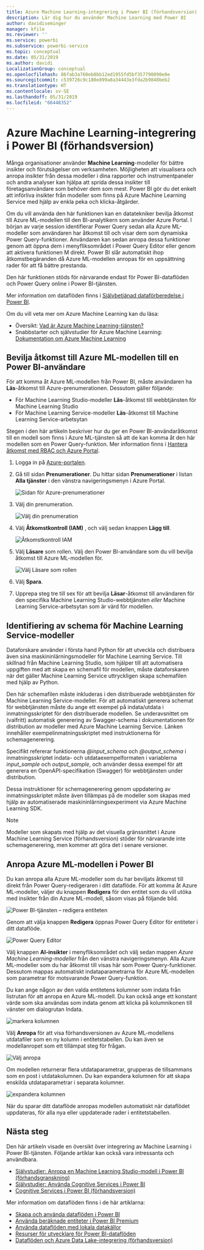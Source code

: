```yaml
---
title: Azure Machine Learning-integrering i Power BI (förhandsversion)
description: Lär dig hur du använder Machine Learning med Power BI
author: davidiseminger
manager: kfile
ms.reviewer: ''
ms.service: powerbi
ms.subservice: powerbi-service
ms.topic: conceptual
ms.date: 05/31/2019
ms.author: davidi
LocalizationGroup: conceptual
ms.openlocfilehash: 86fab3a760eb8bb12ed1955fd5bf357790090e0e
ms.sourcegitcommit: c539726c9c180e899a8a34443e3fda2b9848beb2
ms.translationtype: HT
ms.contentlocale: sv-SE
ms.lasthandoff: 05/31/2019
ms.locfileid: "66448352"
---
```

# <a name="azure-machine-learning-integration-in-power-bi-preview"></a>Azure Machine Learning-integrering i Power BI (förhandsversion)

Många organisationer använder **Machine Learning**-modeller för bättre insikter och förutsägelser om verksamheten. Möjligheten att visualisera och anropa insikter från dessa modeller i dina rapporter och instrumentpaneler och andra analyser kan hjälpa att sprida dessa insikter till företagsanvändare som behöver dem som mest.  Power BI gör du det enkelt att införliva insikter från modeller som finns på Azure Machine Learning Service med hjälp av enkla peka och klicka-åtgärder.

Om du vill använda den här funktionen kan en datatekniker bevilja åtkomst till Azure ML-modellen till den BI-analytikern som använder Azure Portal.  I början av varje session identifierar Power Query sedan alla Azure ML-modeller som användaren har åtkomst till och visar dem som dynamiska Power Query-funktioner.  Användaren kan sedan anropa dessa funktioner genom att öppna dem i menyfliksområdet i Power Query Editor eller genom att aktivera funktionen M direkt. Power BI slår automatiskt ihop åtkomstbegäranden då Azure ML-modellen anropas för en uppsättning rader för att få bättre prestanda.

Den här funktionen stöds för närvarande endast för Power BI-dataflöden och Power Query online i Power BI-tjänsten.

Mer information om dataflöden finns i [Självbetjänad dataförberedelse i Power BI](service-dataflows-overview.md).

Om du vill veta mer om Azure Machine Learning kan du läsa:

- Översikt:  [Vad är Azure Machine Learning-tjänsten?](https://docs.microsoft.com/azure/machine-learning/service/overview-what-is-azure-ml)
- Snabbstarter och självstudier för Azure Machine Learning:  [Dokumentation om Azure Machine Learning](https://docs.microsoft.com/azure/machine-learning/)

## <a name="granting-access-to-the-azure-ml-model-to-a-power-bi-user"></a>Bevilja åtkomst till Azure ML-modellen till en Power BI-användare

För att komma åt Azure ML-modellen från Power BI, måste användaren ha **Läs**-åtkomst till Azure-prenumerationen.  Dessutom gäller följande:

- För Machine Learning Studio-modeller **Läs**-åtkomst till webbtjänsten för Machine Learning Studio
- För Machine Learning Service-modeller **Läs**-åtkomst till Machine Learning Service-arbetsytan

Stegen i den här artikeln beskriver hur du ger en Power BI-användaråtkomst till en modell som finns i Azure ML-tjänsten så att de kan komma åt den här modellen som en Power Query-funktion.  Mer information finns i [Hantera åtkomst med RBAC och Azure Portal](https://docs.microsoft.com/azure/role-based-access-control/role-assignments-portal).

1. Logga in på [Azure-portalen](https://portal.azure.com).

2. Gå till sidan **Prenumerationer**. Du hittar sidan **Prenumerationer** i listan **Alla tjänster** i den vänstra navigeringsmenyn i Azure Portal.

    ![Sidan för Azure-prenumerationer](media/service-machine-learning-integration/machine-learning-integration_01.png)

3. Välj din prenumeration.

    ![Välj din prenumeration](media/service-machine-learning-integration/machine-learning-integration_02.png)

4. Välj **Åtkomstkontroll (IAM)** , och välj sedan knappen **Lägg till**.

    ![Åtkomstkontroll IAM](media/service-machine-learning-integration/machine-learning-integration_03.png)

5. Välj **Läsare** som rollen. Välj den Power BI-användare som du vill bevilja åtkomst till Azure ML-modellen för.

    ![Välj Läsare som rollen](media/service-machine-learning-integration/machine-learning-integration_04.png)

6. Välj **Spara**.

7. Upprepa steg tre till sex för att bevilja **Läsar**-åtkomst till användaren för den specifika Machine Learning Studio-webbtjänsten *eller* Machine Learning Service-arbetsytan som är värd för modellen.


## <a name="schema-discovery-for-machine-learning-service-models"></a>Identifiering av schema för Machine Learning Service-modeller

Dataforskare använder i första hand Python för att utveckla och distribuera även sina maskininlärningsmodeller för Machine Learning Service.  Till skillnad från Machine Learning Studio, som hjälper till att automatisera uppgiften med att skapa en schemafil för modellen, måste dataforskaren när det gäller Machine Learning Service uttryckligen skapa schemafilen med hjälp av Python.

Den här schemafilen måste inkluderas i den distribuerade webbtjänsten för Machine Learning Service-modeller. För att automatiskt generera schemat för webbtjänsten måste du ange ett exempel på indata/utdata i inmatningsskriptet för den distribuerade modellen. Se underavsnittet om (valfritt) automatisk generering av Swagger-schema i dokumentationen för distribution av modeller med Azure Machine Learning Service. Länken innehåller exempelinmatningsskriptet med instruktionerna för schemagenerering. 

Specifikt refererar funktionerna *@input_schema* och *@output_schema* i inmatningsskriptet indata- och utdataexempelformaten i variablerna *input_sample* och *output_sample*, och använder dessa exempel för att generera en OpenAPI-specifikation (Swagger) för webbtjänsten under distribution.

Dessa instruktioner för schemagenerering genom uppdatering av inmatningsskriptet måste även tillämpas på de modeller som skapas med hjälp av automatiserade maskininlärningsexperiment via Azure Machine Learning SDK.

> [!NOTE]
> Modeller som skapats med hjälp av det visuella gränssnittet i Azure Machine Learning Service (förhandsversion) stöder för närvarande inte schemagenerering, men kommer att göra det i senare versioner. 

## <a name="invoking-the-azure-ml-model-in-power-bi"></a>Anropa Azure ML-modellen i Power BI

Du kan anropa alla Azure ML-modeller som du har beviljats åtkomst till direkt från Power Query-redigeraren i ditt dataflöde. För att komma åt Azure ML-modeller, väljer du knappen **Redigera** för den entitet som du vill utöka med insikter från din Azure ML-modell, såsom visas på följande bild.

![Power BI-tjänsten – redigera entiteten](media/service-machine-learning-integration/machine-learning-integration_05.png)

Genom att välja knappen **Redigera** öppnas Power Query Editor för entiteter i ditt dataflöde.

![Power Query Editor](media/service-machine-learning-integration/machine-learning-integration_06.png)

Välj knappen **AI-insikter** i menyfliksområdet och välj sedan mappen _Azure Machine Learning-modeller_ från den vänstra navigeringsmenyn. Alla Azure ML-modeller som du har åtkomst till visas här som Power Query-funktioner. Dessutom mappas automatiskt indataparametrarna för Azure ML-modellen som parametrar för motsvarande Power Query-funktion.

Du kan ange någon av den valda entitetens kolumner som indata från listrutan för att anropa en Azure ML-modell. Du kan också ange ett konstant värde som ska användas som indata genom att klicka på kolumnikonen till vänster om dialogrutan Indata.

![markera kolumnen](media/service-machine-learning-integration/machine-learning-integration_07.png)

Välj **Anropa** för att visa förhandsversionen av Azure ML-modellens utdatafiler som en ny kolumn i entitetstabellen. Du kan även se modellanropet som ett tillämpat steg för frågan.

![Välj anropa](media/service-machine-learning-integration/machine-learning-integration_08.png)

Om modellen returnerar flera utdataparametrar, grupperas de tillsammans som en post i utdatakolumnen. Du kan expandera kolumnen för att skapa enskilda utdataparametrar i separata kolumner.

![expandera kolumnen](media/service-machine-learning-integration/machine-learning-integration_09.png)

När du sparar ditt dataflöde anropas modellen automatiskt när dataflödet uppdateras, för alla nya eller uppdaterade rader i entitetstabellen.

## <a name="next-steps"></a>Nästa steg

Den här artikeln visade en översikt över integrering av Machine Learning i Power BI-tjänsten. Följande artiklar kan också vara intressanta och användbara. 

* [Självstudier: Anropa en Machine Learning Studio-modell i Power BI (förhandsgranskning)](service-tutorial-invoke-machine-learning-model.md)
* [Självstudier: Använda Cognitive Services i Power BI](service-tutorial-use-cognitive-services.md)
* [Cognitive Services i Power BI (förhandsversion)](service-cognitive-services.md)

Mer information om dataflöden finns i de här artiklarna:
* [Skapa och använda dataflöden i Power BI](service-dataflows-create-use.md)
* [Använda beräknade entiteter i Power BI Premium](service-dataflows-computed-entities-premium.md)
* [Använda dataflöden med lokala datakällor](service-dataflows-on-premises-gateways.md)
* [Resurser för utvecklare för Power BI-dataflöden](service-dataflows-developer-resources.md)
* [Dataflöden och Azure Data Lake-integrering (förhandsversion)](service-dataflows-azure-data-lake-integration.md)


